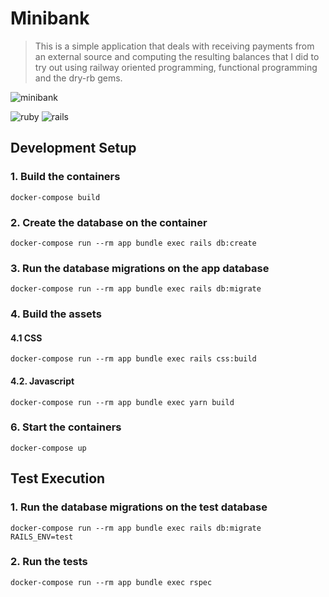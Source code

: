 # Minibank
> This is a simple application that deals with receiving payments from an external source and computing the resulting balances that I did to try out using railway oriented programming, functional programming and the dry-rb gems.

![minibank](https://github.com/osmarluz/minibank/assets/29878826/030bafc7-2d27-4a3c-8861-4562583031c3)

![ruby](https://img.shields.io/badge/Ruby-3.2.2-green.svg)
![rails](https://img.shields.io/badge/Rails-7.1.2-green.svg)

## Development Setup

### 1. Build the containers

`docker-compose build`

### 2. Create the database on the container

`docker-compose run --rm app bundle exec rails db:create`

### 3. Run the database migrations on the app database

`docker-compose run --rm app bundle exec rails db:migrate`

### 4. Build the assets

#### 4.1 CSS

`docker-compose run --rm app bundle exec rails css:build`

#### 4.2. Javascript

`docker-compose run --rm app bundle exec yarn build`

### 6. Start the containers

`docker-compose up`

## Test Execution

### 1. Run the database migrations on the test database

`docker-compose run --rm app bundle exec rails db:migrate RAILS_ENV=test`

### 2. Run the tests

`docker-compose run --rm app bundle exec rspec`
